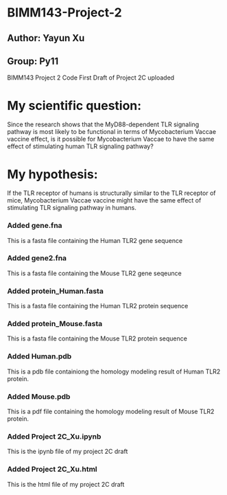 # BIMM143-Project-2
## Author: Yayun Xu
## Group: Py11

BIMM143 Project 2 Code
First Draft of Project 2C uploaded

# My scientific question: 
Since the research shows that the MyD88-dependent TLR signaling pathway is most likely to be functional in terms of Mycobacterium Vaccae vaccine effect, is it possible for Mycobacterium Vaccae to have the same effect of stimulating human TLR signaling pathway?

# My hypothesis: 
If the TLR receptor of humans is structurally similar to the TLR receptor of mice, Mycobacterium Vaccae vaccine might have the same effect of stimulating TLR signaling pathway in humans.

### Added gene.fna
This is a fasta file containing the Human TLR2 gene sequence

### Added gene2.fna
This is a fasta file containing the Mouse TLR2 gene seqeunce

### Added protein_Human.fasta
This is a fasta file containing the Human TLR2 protein sequence

### Added protein_Mouse.fasta
This is a fasta file containing the Mouse TLR2 protein sequence

### Added Human.pdb
This is a pdb file containiong the homology modeling result of Human TLR2 protein.

### Added Mouse.pdb
This is a pdf file containing the homology modeling result of Mouse TLR2 protein.

### Added Project 2C_Xu.ipynb
This is the ipynb file of my project 2C draft

### Added Project 2C_Xu.html
This is the html file of my project 2C draft

